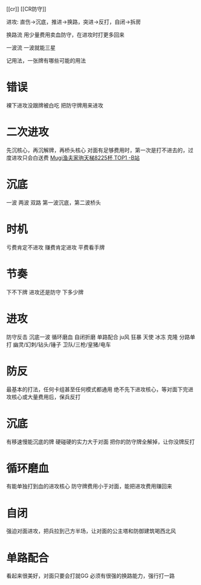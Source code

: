 [[cr]]
[[CR防守]]

进攻: 直伤→沉底，推进→换路，突进→反打，自闭→拆房

换路流
用少量费用卖血防守，在进攻时打更多回来

一波流
一波就能三星

记用法，一张牌有哪些可能的用法
# 错误
裸下进攻没跟牌被白吃
把防守牌用来进攻
# 二次进攻
先沉核心，再沉解牌，再桥头核心
对面有足够费用时，第一次是打不进去的，过度进攻只会白送费
[Mugi渔夫家驹天梯8225杯 TOP1 -B站](https://www.bilibili.com/video/BV1o3411q7gY)

# 沉底 
一波 两波 双路
第一波沉底，第二波桥头

# 时机
亏费肯定不进攻
赚费肯定进攻
平费看手牌

# 节奏
下不下牌
进攻还是防守
下多少牌

# 进攻
防守反击
沉底一波
循环磨血
自闭折磨
单路配合 ju风 狂暴 天使 冰冻 克隆
分路单打 幽灵/幻刺/钻头/锤子 卫队/三枪/皇猪/电车
# 防反
最基本的打法，任何卡组甚至任何模式都通用
绝不先下进攻核心，等对面下完进攻核心或大量费用后，保兵反打

# 沉底
有移速慢能沉底的牌
硬碰硬的实力大于对面
把你的防守牌全解掉，让你没牌反打
	
# 循环磨血
有能单独打到血的进攻核心
防守牌费用小于对面，能把进攻费用赚回来

# 自闭
强迫对面进攻，把兵拉到己方半场，让对面的公主塔和防御建筑喝西北风

# 单路配合
看起来很美好，对面只要会打就GG
必须有很强的换路能力，强行打一路